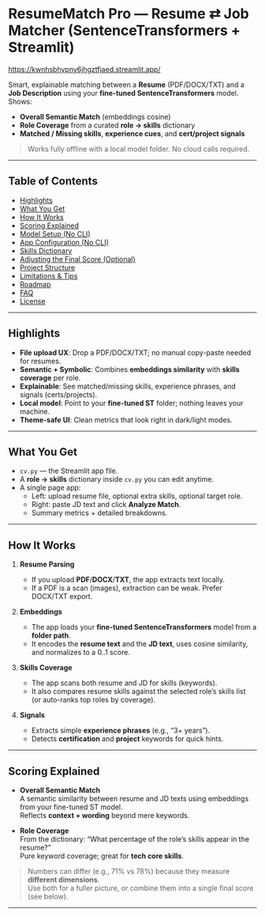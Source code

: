 # ResumeMatch Pro — Resume ⇄ Job Matcher (SentenceTransformers + Streamlit)

https://kwnhsbhypny6jhgztfjaed.streamlit.app/

Smart, explainable matching between a **Resume** (PDF/DOCX/TXT) and a **Job Description** using your **fine-tuned SentenceTransformers** model.  
Shows:
- **Overall Semantic Match** (embeddings cosine)
- **Role Coverage** from a curated **role → skills** dictionary
- **Matched / Missing skills**, **experience cues**, and **cert/project signals**

> Works fully offline with a local model folder. No cloud calls required.

---

## Table of Contents

- [Highlights](#highlights)
- [What You Get](#what-you-get)
- [How It Works](#how-it-works)
- [Scoring Explained](#scoring-explained)
- [Model Setup (No CLI)](#model-setup-no-cli)
- [App Configuration (No CLI)](#app-configuration-no-cli)
- [Skills Dictionary](#skills-dictionary)
- [Adjusting the Final Score (Optional)](#adjusting-the-final-score-optional)
- [Project Structure](#project-structure)
- [Limitations & Tips](#limitations--tips)
- [Roadmap](#roadmap)
- [FAQ](#faq)
- [License](#license)

---

## Highlights

- **File upload UX**: Drop a PDF/DOCX/TXT; no manual copy-paste needed for resumes.
- **Semantic + Symbolic**: Combines **embeddings similarity** with **skills coverage** per role.
- **Explainable**: See matched/missing skills, experience phrases, and signals (certs/projects).
- **Local model**: Point to your **fine-tuned ST** folder; nothing leaves your machine.
- **Theme-safe UI**: Clean metrics that look right in dark/light modes.

---

## What You Get

- `cv.py` — the Streamlit app file.
- A **role → skills** dictionary inside `cv.py` you can edit anytime.
- A single page app:
  - Left: upload resume file, optional extra skills, optional target role.
  - Right: paste JD text and click **Analyze Match**.
  - Summary metrics + detailed breakdowns.

---

## How It Works

1. **Resume Parsing**  
   - If you upload **PDF**/**DOCX**/**TXT**, the app extracts text locally.
   - If a PDF is a scan (images), extraction can be weak. Prefer DOCX/TXT export.

2. **Embeddings**  
   - The app loads your **fine-tuned SentenceTransformers** model from a **folder path**.
   - It encodes the **resume text** and the **JD text**, uses cosine similarity, and normalizes to a 0..1 score.

3. **Skills Coverage**  
   - The app scans both resume and JD for skills (keywords).
   - It also compares resume skills against the selected role’s skills list (or auto-ranks top roles by coverage).

4. **Signals**  
   - Extracts simple **experience phrases** (e.g., “3+ years”).
   - Detects **certification** and **project** keywords for quick hints.

---

## Scoring Explained

- **Overall Semantic Match**  
  A semantic similarity between resume and JD texts using embeddings from your fine-tuned ST model.  
  Reflects **context + wording** beyond mere keywords.

- **Role Coverage**  
  From the dictionary: “What percentage of the role’s skills appear in the resume?”  
  Pure keyword coverage; great for **tech core skills**.

> Numbers can differ (e.g., 71% vs 78%) because they measure **different dimensions**.  
> Use both for a fuller picture, or combine them into a single final score (see below).

---
